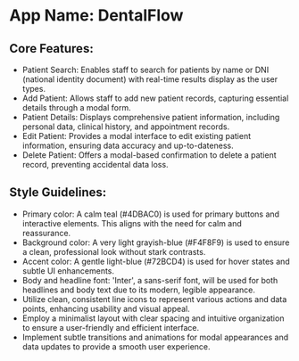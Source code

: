 # **App Name**: DentalFlow

## Core Features:

- Patient Search: Enables staff to search for patients by name or DNI (national identity document) with real-time results display as the user types.
- Add Patient: Allows staff to add new patient records, capturing essential details through a modal form.
- Patient Details: Displays comprehensive patient information, including personal data, clinical history, and appointment records.
- Edit Patient: Provides a modal interface to edit existing patient information, ensuring data accuracy and up-to-dateness.
- Delete Patient: Offers a modal-based confirmation to delete a patient record, preventing accidental data loss.

## Style Guidelines:

- Primary color: A calm teal (#4DBAC0) is used for primary buttons and interactive elements. This aligns with the need for calm and reassurance.
- Background color: A very light grayish-blue (#F4F8F9) is used to ensure a clean, professional look without stark contrasts.
- Accent color: A gentle light-blue (#72BCD4) is used for hover states and subtle UI enhancements.
- Body and headline font: 'Inter', a sans-serif font, will be used for both headlines and body text due to its modern, legible appearance.
- Utilize clean, consistent line icons to represent various actions and data points, enhancing usability and visual appeal.
- Employ a minimalist layout with clear spacing and intuitive organization to ensure a user-friendly and efficient interface.
- Implement subtle transitions and animations for modal appearances and data updates to provide a smooth user experience.